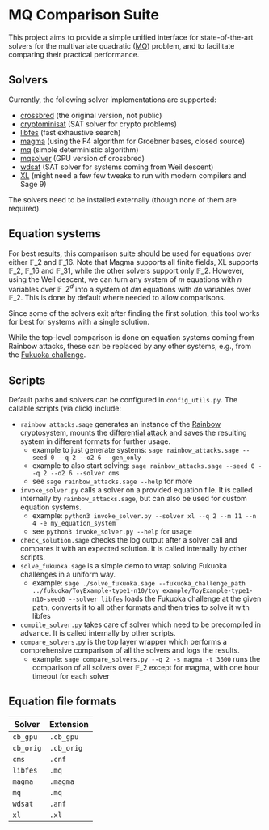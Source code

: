 # MQ Comparison Suite

This project aims to provide a simple unified interface for state-of-the-art solvers for the multivariate quadratic ([MQ](https://eprint.iacr.org/2005/393)) problem, and to facilitate comparing their practical performance.

## Solvers

Currently, the following solver implementations are supported:

* [crossbred](https://eprint.iacr.org/2017/372) (the original version, not public)
* [cryptominisat](https://github.com/msoos/cryptominisat) (SAT solver for crypto problems)
* [libfes](https://github.com/cbouilla/libfes-lite) (fast exhaustive search)
* [magma](https://magma.maths.usyd.edu.au) (using the F4 algorithm for Groebner bases, closed source)
* [mq](https://gitlab.lip6.fr/almasty/mq) (simple deterministic algorithm)
* [mqsolver](https://github.com/kcning/mqsolver) (GPU version of crossbred)
* [wdsat](https://github.com/mtrimoska/WDSat) (SAT solver for systems coming from Weil descent)
* [XL](http://polycephaly.org/projects/xl) (might need a few few tweaks to run with modern compilers and Sage 9)

The solvers need to be installed externally (though none of them are required).

## Equation systems

For best results, this comparison suite should be used for equations over either $\mathbb{F}\_2$ and $\mathbb{F}\_{16}$. Note that Magma supports all finite fields, XL supports $\mathbb{F}\_2$, $\mathbb{F}\_{16}$ and $\mathbb{F}\_{31}$, while the other solvers support only $\mathbb{F}\_2$. However, using the Weil descent, we can turn any system of $m$ equations with $n$ variables over $\mathbb{F}\_{2^d}$ into a system of $dm$ equations with $dn$ variables over $\mathbb{F}\_2$. This is done by default where needed to allow comparisons.

Since some of the solvers exit after finding the first solution, this tool works for best for systems with a single solution.

While the top-level comparison is done on equation systems coming from Rainbow attacks, these can be replaced by any other systems, e.g., from the [Fukuoka challenge](https://www.mqchallenge.org/).

## Scripts
Default paths and solvers can be configured in `config_utils.py`.
The callable scripts (via click) include:
* `rainbow_attacks.sage` generates an instance of the [Rainbow](https://www.pqcrainbow.org/) cryptosystem, mounts the [differential attack](https://eprint.iacr.org/2022/214) and saves the resulting system in different formats for further usage.
  * example to just generate systems: `sage rainbow_attacks.sage --seed 0 --q 2 --o2 6 --gen_only`
  * example to also start solving: `sage rainbow_attacks.sage --seed 0 --q 2 --o2 6 --solver cms`
  * see `sage rainbow_attacks.sage --help` for more
* `invoke_solver.py` calls a solver on a provided equation file. It is called internally by `rainbow_attacks.sage`, but can also be used for custom equation systems.
  * example: `python3 invoke_solver.py --solver xl --q 2 --m 11 --n 4 -e my_equation_system`
  * see `python3 invoke_solver.py --help` for usage
* `check_solution.sage` checks the log output after a solver call and compares it with an expected solution. It is called internally by other scripts.
* `solve_fukuoka.sage` is a simple demo to wrap solving Fukuoka challenges in a uniform way.
  * example: `sage ./solve_fukuoka.sage --fukuoka_challenge_path ../fukuoka/ToyExample-type1-n10/toy_example/ToyExample-type1-n10-seed0 --solver libfes` loads the Fukuoka challenge at the given path, converts it to all other formats and then tries to solve it with libfes
* `compile_solver.py` takes care of solver which need to be precompiled in advance. It is called internally by other scripts.
* `compare_solvers.py` is the top layer wrapper which performs a comprehensive comparison of all the solvers and logs the results.
  * example: `sage compare_solvers.py --q 2 -s magma -t 3600` runs the comparison of all solvers over $\mathbb{F}\_2$ except for magma, with one hour timeout for each solver

## Equation file formats

| Solver       | Extension |
|--------------|-----------|
| `cb_gpu`     | `.cb_gpu` |
| `cb_orig`    | `.cb_orig`|
| `cms`        | `.cnf`    |
| `libfes`     | `.mq`     |
| `magma`      | `.magma`  |
| `mq`         | `.mq`     |
| `wdsat`      | `.anf`    |
| `xl`         | `.xl`     |
